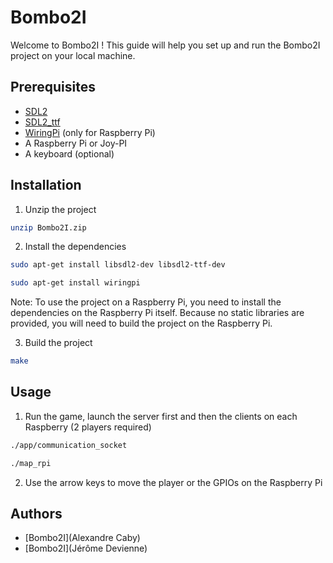 # Bombo2I
Welcome to Bombo2I ! This guide will help you set up and run the Bombo2I project on your local machine.

## Prerequisites
- [SDL2](https://www.libsdl.org/download-2.0.php)
- [SDL2_ttf](https://www.libsdl.org/projects/SDL_ttf/)
- [WiringPi](http://wiringpi.com/) (only for Raspberry Pi)
- A Raspberry Pi or Joy-PI
- A keyboard (optional)

## Installation
1. Unzip the project
```sh
unzip Bombo2I.zip
```

2. Install the dependencies
```sh
sudo apt-get install libsdl2-dev libsdl2-ttf-dev
```
```sh
sudo apt-get install wiringpi
```

Note: To use the project on a Raspberry Pi, you need to install the dependencies on the Raspberry Pi itself. Because no static libraries are provided, you will need to build the project on the Raspberry Pi.

3. Build the project
```sh
make
```

## Usage
1. Run the game, launch the server first and then the clients on each Raspberry (2 players required)
```sh
./app/communication_socket
```
```sh
./map_rpi
```

2. Use the arrow keys to move the player or the GPIOs on the Raspberry Pi

## Authors
- [Bombo2I](Alexandre Caby)
- [Bombo2I](Jérôme Devienne)